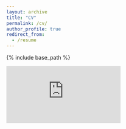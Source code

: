 ```yaml
---
layout: archive
title: "CV"
permalink: /cv/
author_profile: true
redirect_from:
  - /resume
---
```


{% include base_path %}

<embed src="https://rastegarpanah.github.io/files/CV_Bashir.pdf" type="application/pdf"/>
